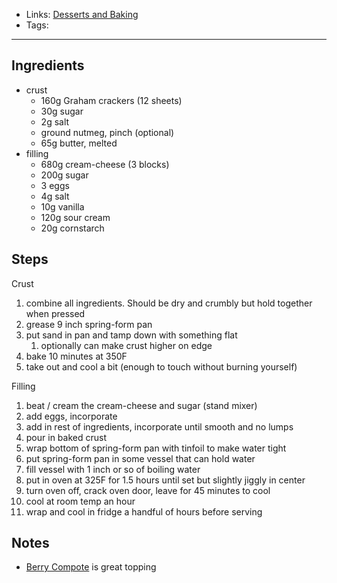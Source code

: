- Links: [Desserts and Baking](Desserts%20and%20Baking.md)
- Tags: 

---

## Ingredients
- crust
    - 160g Graham crackers (12 sheets)
    - 30g sugar
    - 2g salt
    - ground nutmeg, pinch (optional)
    - 65g butter, melted
- filling
    - 680g cream-cheese (3 blocks)
    - 200g sugar
    - 3 eggs
    - 4g salt
    - 10g vanilla
    - 120g sour cream
    - 20g cornstarch

## Steps
Crust
1. combine all ingredients. Should be dry and crumbly but hold together when pressed
2. grease 9 inch spring-form pan
3. put sand in pan and tamp down with something flat
    1. optionally can make crust higher on edge
4. bake 10 minutes at 350F
5. take out and cool a bit (enough to touch without burning yourself)

Filling
1. beat / cream the cream-cheese and sugar (stand mixer)
2. add eggs, incorporate
3. add in rest of ingredients, incorporate until smooth and no lumps
4. pour in baked crust
5. wrap bottom of spring-form pan with tinfoil to make water tight
6. put spring-form pan in some vessel that can hold water
7. fill vessel with 1 inch or so of boiling water
8. put in oven at 325F for 1.5 hours until set but slightly jiggly in center
9. turn oven off, crack oven door, leave for 45 minutes to cool
10. cool at room temp an hour
11. wrap and cool in fridge a handful of hours before serving

## Notes
- [Berry Compote](Berry%20Compote.md) is great topping